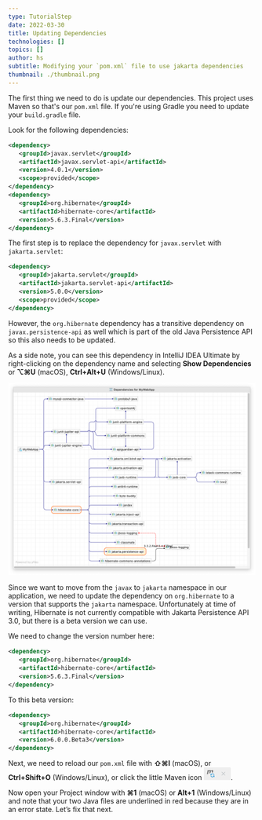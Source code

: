 ```yaml
---
type: TutorialStep
date: 2022-03-30
title: Updating Dependencies
technologies: []
topics: []
author: hs
subtitle: Modifying your `pom.xml` file to use jakarta dependencies
thumbnail: ./thumbnail.png
---
```


The first thing we need to do is update our dependencies. This project uses Maven so that's our `pom.xml` file. If you're using Gradle you need to update your `build.gradle` file.

Look for the following dependencies:

```xml
<dependency>
   <groupId>javax.servlet</groupId>
   <artifactId>javax.servlet-api</artifactId>
   <version>4.0.1</version>
   <scope>provided</scope>  
</dependency>
<dependency>
   <groupId>org.hibernate</groupId>
   <artifactId>hibernate-core</artifactId>
   <version>5.6.3.Final</version>
</dependency>
```

The first step is to replace the dependency for `javax.servlet` with `jakarta.servlet`:

```xml
<dependency>
   <groupId>jakarta.servlet</groupId>
   <artifactId>jakarta.servlet-api</artifactId>
   <version>5.0.0</version>
   <scope>provided</scope>
</dependency>
```

However, the `org.hibernate` dependency has a transitive dependency on `javax.persistence-api` as well which is part of the old Java Persistence API so this also needs to be updated.

As a side note, you can see this dependency in IntelliJ IDEA Ultimate by right-clicking on the dependency name and selecting **Show Dependencies** or **⌥⌘U** (macOS), **Ctrl+Alt+U** (Windows/Linux). 

![Project dependencies in IntelliJ IDEA Ultimate](hibernate-dependencies.png)

Since we want to move from the `javax` to `jakarta` namespace in our application, we need to update the dependency on `org.hibernate` to a version that supports the `jakarta` namespace. Unfortunately at time of writing, Hibernate is not currently compatible with Jakarta Persistence API 3.0, but there is a beta version we can use.

We need to change the version number here:

```xml
<dependency>
   <groupId>org.hibernate</groupId>
   <artifactId>hibernate-core</artifactId>
   <version>5.6.3.Final</version>
</dependency>
```

To this beta version:

```xml
<dependency>
   <groupId>org.hibernate</groupId>
   <artifactId>hibernate-core</artifactId>
   <version>6.0.0.Beta3</version>
</dependency>
```

Next, we need to reload our `pom.xml` file with **⇧⌘I** (macOS), or **Ctrl+Shift+O** (Windows/Linux), or click the little Maven icon ![maven_icon.png](maven_icon.png). 

Now open your Project window with **⌘1** (macOS) or **Alt+1** (Windows/Linux) and note that your two Java files are underlined in red because they are in an error state. Let’s fix that next.
